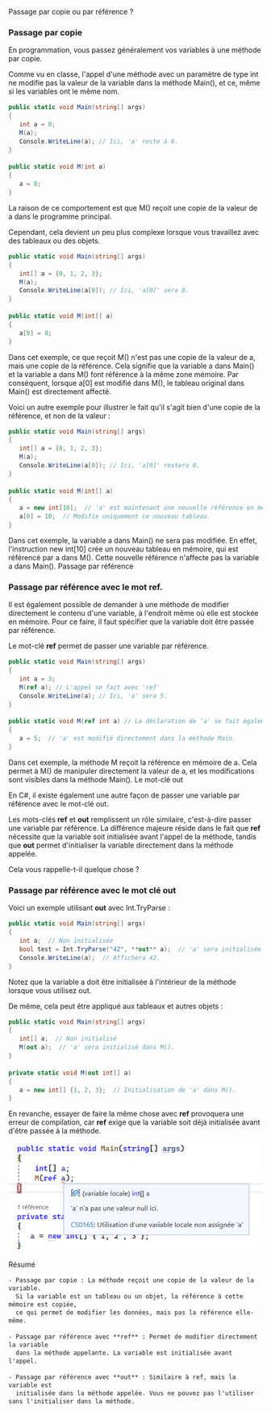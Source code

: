 Passage par copie ou par référence ?

### Passage par copie 
En programmation, vous passez généralement vos variables à une méthode par copie.

Comme vu en classe, l'appel d'une méthode avec un paramètre de type int ne modifie pas la valeur de la variable dans la méthode Main(), et ce, même si les variables ont le même nom.
```csharp    
public static void Main(string[] args)
{
   int a = 0;
   M(a);
   Console.WriteLine(a); // Ici, 'a' reste à 0.
}

public static void M(int a)
{
   a = 8;
}
```
La raison de ce comportement est que M() reçoit une copie de la valeur de a dans le programme principal.

Cependant, cela devient un peu plus complexe lorsque vous travaillez avec des tableaux ou des objets.
```csharp   
public static void Main(string[] args)
{
   int[] a = {0, 1, 2, 3};
   M(a);
   Console.WriteLine(a[0]); // Ici, 'a[0]' sera 8.
}

public static void M(int[] a)
{
   a[0] = 8;
}
```
Dans cet exemple, ce que reçoit M() n'est pas une copie de la valeur de a, mais une copie de la référence. Cela signifie que la variable a dans Main() et la variable a dans M() font référence à la même zone mémoire. Par conséquent, lorsque a[0] est modifié dans M(), le tableau original dans Main() est directement affecté.

Voici un autre exemple pour illustrer le fait qu'il s'agit bien d'une copie de la référence, et non de la valeur :
```csharp   
public static void Main(string[] args)
{
   int[] a = {0, 1, 2, 3};
   M(a);
   Console.WriteLine(a[0]); // Ici, 'a[0]' restera 0.
}

public static void M(int[] a)
{
   a = new int[10];  // 'a' est maintenant une nouvelle référence en mémoire.
   a[0] = 10;  // Modifie uniquement ce nouveau tableau.
}
```
Dans cet exemple, la variable a dans Main() ne sera pas modifiée. En effet, l'instruction new int[10] crée un nouveau tableau en mémoire, qui est référencé par a dans M(). Cette nouvelle référence n'affecte pas la variable a dans Main().
Passage par référence

### Passage par référence avec le mot ref.

Il est également possible de demander à une méthode de modifier directement le contenu d'une variable, à l'endroit même où elle est stockée en mémoire. Pour ce faire, il faut spécifier que la variable doit être passée par référence.

Le mot-clé **ref** permet de passer une variable par référence.
```csharp   
public static void Main(string[] args)
{
   int a = 3;
   M(ref a); // L'appel se fait avec 'ref'
   Console.WriteLine(a); // Ici, 'a' sera 5.
}

public static void M(ref int a) // La déclaration de 'a' se fait également avec 'ref'
{
   a = 5;  // 'a' est modifié directement dans la méthode Main.
}
```
Dans cet exemple, la méthode M reçoit la référence en mémoire de a. Cela permet à M() de manipuler directement la valeur de a, et les modifications sont visibles dans la méthode Main().
Le mot-clé out

En C#, il existe également une autre façon de passer une variable par référence avec le mot-clé out.

Les mots-clés **ref** et **out** remplissent un rôle similaire, c'est-à-dire passer une variable par référence. La différence majeure réside dans le fait que **ref** nécessite que la variable soit initialisée avant l'appel de la méthode, tandis que **out** permet d'initialiser la variable directement dans la méthode appelée.

Cela vous rappelle-t-il quelque chose ?

### Passage par référence avec le mot clé out

Voici un exemple utilisant **out** avec Int.TryParse :
```csharp   
public static void Main(string[] args)
{
   int a;  // Non initialisée
   bool test = Int.TryParse("42", **out** a);  // 'a' sera initialisée ici.
   Console.WriteLine(a);  // Affichera 42.
}
```
Notez que la variable a doit être initialisée à l'intérieur de la méthode lorsque vous utilisez out.

De même, cela peut être appliqué aux tableaux et autres objets :
```csharp   
public static void Main(string[] args)
{
   int[] a;  // Non initialisé
   M(out a);  // 'a' sera initialisé dans M().
}

private static void M(out int[] a)
{
   a = new int[] {1, 2, 3};  // Initialisation de 'a' dans M().
}
```

En revanche, essayer de faire la même chose avec **ref** provoquera une erreur de compilation, car **ref** exige que la variable soit déjà initialisée avant d'être passée à la méthode.  

![](images/visual_studio/ref_erreur_compilation.png)  

Résumé

    - Passage par copie : La méthode reçoit une copie de la valeur de la variable.  
      Si la variable est un tableau ou un objet, la référence à cette mémoire est copiée,  
      ce qui permet de modifier les données, mais pas la référence elle-même.  

    - Passage par référence avec **ref** : Permet de modifier directement la variable  
      dans la méthode appelante. La variable est initialisée avant l'appel.  

    - Passage par référence avec **out** : Similaire à ref, mais la variable est  
      initialisée dans la méthode appelée. Vous ne pouvez pas l'utiliser sans l'initialiser dans la méthode.